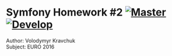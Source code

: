 Symfony Homework #2 [![Master](https://travis-ci.org/PulsarV/Symfony_HW2.svg?branch=master)](https://travis-ci.org/PulsarV/Symfony_HW2) [![Develop](https://travis-ci.org/PulsarV/Symfony_HW2.svg?branch=develop)](https://travis-ci.org/PulsarV/Symfony_HW2)
===================

Author:  Volodymyr Kravchuk  
Subject: EURO 2016
